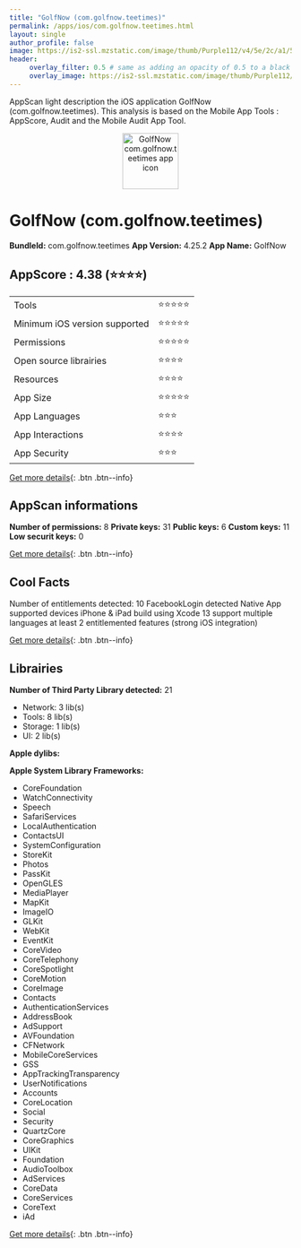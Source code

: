 ```yaml
---
title: "GolfNow (com.golfnow.teetimes)"
permalink: /apps/ios/com.golfnow.teetimes.html
layout: single
author_profile: false
image: https://is2-ssl.mzstatic.com/image/thumb/Purple112/v4/5e/2c/a1/5e2ca170-b8fa-4b85-da70-8968f430860c/AppIcon-1x_U007emarketing-0-10-0-85-220.png/512x512bb.jpg
header: 
     overlay_filter: 0.5 # same as adding an opacity of 0.5 to a black background
     overlay_image: https://is2-ssl.mzstatic.com/image/thumb/Purple112/v4/5e/2c/a1/5e2ca170-b8fa-4b85-da70-8968f430860c/AppIcon-1x_U007emarketing-0-10-0-85-220.png/512x512bb.jpg
---
```

AppScan light description the iOS application GolfNow (com.golfnow.teetimes). This analysis is based on the Mobile App Tools : AppScore, Audit and the Mobile Audit App Tool.

  
  
<div style="text-align: center;"><img src="https://is2-ssl.mzstatic.com/image/thumb/Purple112/v4/5e/2c/a1/5e2ca170-b8fa-4b85-da70-8968f430860c/AppIcon-1x_U007emarketing-0-10-0-85-220.png/512x512bb.jpg" width="100" height="100" alt="GolfNow com.golfnow.teetimes app icon"></div>  
  
# GolfNow (com.golfnow.teetimes)

**BundleId:** com.golfnow.teetimes
**App Version:** 4.25.2
**App Name:** GolfNow


## AppScore : 4.38 (⭐️⭐️⭐️⭐️) 

<table>
<tr><td> Tools </td><td> ⭐️⭐️⭐️⭐️⭐️ </td></tr>
<tr><td> Minimum iOS version supported </td><td> ⭐️⭐️⭐️⭐️⭐️ </td></tr>
<tr><td> Permissions </td><td> ⭐️⭐️⭐️⭐️⭐️ </td></tr>
<tr><td> Open source librairies </td><td> ⭐️⭐️⭐️⭐️ </td></tr>
<tr><td> Resources </td><td> ⭐️⭐️⭐️⭐️ </td></tr>
<tr><td> App Size </td><td> ⭐️⭐️⭐️⭐️⭐️ </td></tr>
<tr><td> App Languages </td><td> ⭐️⭐️⭐️ </td></tr>
<tr><td> App Interactions </td><td> ⭐️⭐️⭐️⭐️ </td></tr>
<tr><td> App Security </td><td> ⭐️⭐️⭐️ </td></tr>
</table>

[Get more details](/pricing.html){: .btn .btn--info}  
  
## AppScan informations 

**Number of permissions:** 8
**Private keys:** 31
**Public keys:** 6
**Custom keys:** 11
**Low securit keys:** 0
  
[Get more details](/pricing.html){: .btn .btn--info}

## Cool Facts

Number of entitlements detected: 10
FacebookLogin detected
Native App
supported devices iPhone & iPad
build using Xcode 13
support multiple languages
at least 2 entitlemented features (strong iOS integration)
  
[Get more details](/pricing.html){: .btn .btn--info}

## Librairies 
**Number of Third Party Library detected:** 21
- Network: 3 lib(s)
- Tools: 8 lib(s)
- Storage: 1 lib(s)
- UI: 2 lib(s)

**Apple dylibs:**


**Apple System Library Frameworks:**
- CoreFoundation
- WatchConnectivity
- Speech
- SafariServices
- LocalAuthentication
- ContactsUI
- SystemConfiguration
- StoreKit
- Photos
- PassKit
- OpenGLES
- MediaPlayer
- MapKit
- ImageIO
- GLKit
- WebKit
- EventKit
- CoreVideo
- CoreTelephony
- CoreSpotlight
- CoreMotion
- CoreImage
- Contacts
- AuthenticationServices
- AddressBook
- AdSupport
- AVFoundation
- CFNetwork
- MobileCoreServices
- GSS
- AppTrackingTransparency
- UserNotifications
- Accounts
- CoreLocation
- Social
- Security
- QuartzCore
- CoreGraphics
- UIKit
- Foundation
- AudioToolbox
- AdServices
- CoreData
- CoreServices
- CoreText
- iAd


  
[Get more details](/pricing.html){: .btn .btn--info}

